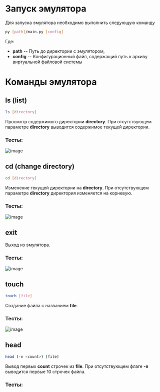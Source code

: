 # Запуск эмулятора

Для запуска эмулятора необходимо выполнить следующую команду

```bash
py [path]/main.py [config]
```

Где:

- **path** -- Путь до директории с эмулятором,
- **config** -- Конфигурационный файл, содержащий путь к архиву виртуальной файловой системы

# Команды эмулятора

## ls (list)

```bash
ls [directory]
```

Просмотр содержимого директории **directory**. При отсутствующем параметре **directory** выводится содержимое текущей директории.

### Тесты:

![image](https://github.com/user-attachments/assets/592e57f8-30af-4dc8-8f1a-47f5eff6e03a)

## cd (change directory)

```bash
cd [directory]
```

Изменение текущей директории на **directory**. При отсутствующем параметре **directory** директория изменяется на корневую.

### Тесты:

![image](https://github.com/user-attachments/assets/003e0991-588d-4efb-90eb-7480dd4efe6a)

## exit

Выход из эмулятора.

### Тесты:

![image](https://github.com/user-attachments/assets/528b7193-9842-460f-b341-93ee711b9902)

## touch

```bash
touch [file]
```

Создание файла с названием **file**.

### Тесты:

![image](https://github.com/user-attachments/assets/4d81129c-45c4-429d-94e7-2dec91567a62)

## head

```bash
head (-n <count>) [file]
```

Вывод первых **count** строчек из **file**. При отсутствующем флаге **-n** выводится первые 10 строчек файла.

### Тесты:

